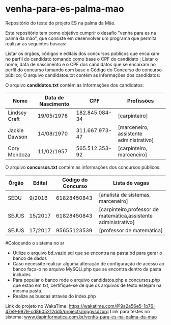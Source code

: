 # venha-para-es-palma-mao
Repositório do teste do projeto ES na palma da Mão.

Este repositório tem como objetivo cumprir o desafio "venha para es na palma da mão", que consiste em
desenvolver um programa que permita realizar as seguintes buscas:

Listar os órgãos, códigos e editais dos concursos públicos que encaixam no perfil do candidato tomando como base o CPF do candidato ;
Listar o nome, data de nascimento e o CPF dos candidatos que se encaixam no perfil do concurso tomando com base o Código do Concurso do concurso público;
O arquivo candidatos.txt contém as informações dos candidatos:

O arquivo **candidatos.txt** contém as informações dos candidatos:

| Nome  | Data de Nascimento  | CPF |  Profissões|
|---|---|---|---|
| Lindsey Craft  |  19/05/1976  |  182.845.084-34  |  [carpinteiro]  | 
| Jackie Dawson  |  14/08/1970  |  311.667.973-47  |  [marceneiro, assistente administrativo]  |
| Cory Mendoza |   11/02/1957 |  565.512.353-92  |  [carpinteiro, marceneiro] |

O arquivo **concursos.txt** contém as informações dos concursos públicos:

| Órgão  | Edital  | Código do Concurso |  Lista de vagas|
|---|---|---|---|
| SEDU  | 9/2016  |  61828450843  |  [analista de sistemas, marceneiro]  | 
| SEJUS | 15/2017  |  61828450843  |  [carpinteiro,professor de matemática,assistente administrativo] |
| SEJUS | 17/2017 |  95655123539  |  [professor de matemática] |

#Colocando o sistema no ar

* Utilize o arquivo bd_vazio.sql que se encontra na pasta bd para gerar o banco de dados 
* Caso necessite realizar alguma alteração de configuração de acesso ao banco faça-o no arquivo MySQLi.php que se encontra dentro da pasta includes
* Para popular o banco rode o arquivo candidatos.php e concursos.php que estao em txt, certifique-se de que os arquivos de texto estejam na mesma pasta.
* Realize as buscas através do index.php


Link do projeto no WakaTime: https://wakatime.com/@9a2a56e5-1b76-47e9-9879-cd8605212dd5/projects/mpgvsdzxrq
Link para testes no sistema: www.dapinformatica.com.br/venha-para-es-na-palma-da-mao


